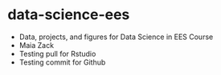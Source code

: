 # data-science-ees
- Data, projects, and figures for Data Science in EES Course
- Maia Zack
- Testing pull for Rstudio
- Testing commit for Github